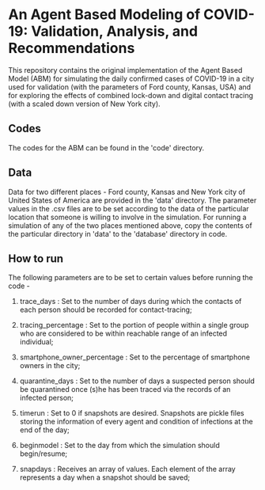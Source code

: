 # An Agent Based Modeling of COVID-19: Validation, Analysis, and Recommendations


This repository contains the original implementation of the Agent Based Model (ABM) for simulating the daily confirmed cases of COVID-19 in a city used for validation (with the parameters of Ford county, Kansas, USA) and for exploring the effects of combined lock-down and digital contact tracing (with a scaled down version of New York city). 



## Codes

The codes for the ABM can be found in the 'code' directory.


## Data

Data for two different places - Ford county, Kansas and New York city of United States of America are provided in the 'data' directory. The parameter values in the .csv files are to be set according to the data of the particular location that someone is willing to involve in the simulation. For running a simulation of any of the two places mentioned above, copy the contents of the particular directory in 'data' to the 'database' directory in code.


## How to run

The following parameters are to be set to certain values before running the code -
 

1. trace_days : Set to the number of days during which the contacts of each person should be recorded for contact-tracing;

2. tracing_percentage : Set to the portion of people within a single group who are considered to be within reachable range of an infected individual;

3. smartphone_owner_percentage : Set to the percentage of smartphone owners in the city;

4. quarantine_days : Set to the number of days a suspected person should be quarantined once (s)he has been traced via the records of an infected person;

5. timerun : Set to 0 if snapshots are desired. Snapshots are pickle files storing the information of every agent and condition of infections at the end of the day;

6. beginmodel : Set to the day from which the simulation should begin/resume;

7. snapdays : Receives an array of values. Each element of the array represents a day when a snapshot should be saved;

